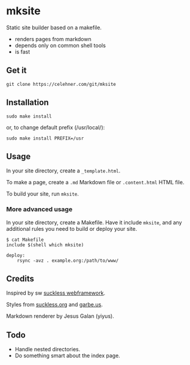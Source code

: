 mksite
======

Static site builder based on a makefile.

- renders pages from markdown
- depends only on common shell tools
- is fast

## Get it

	git clone https://celehner.com/git/mksite

## Installation

	sudo make install

or, to change default prefix (/usr/local/):

	sudo make install PREFIX=/usr

## Usage

In your site directory, create a `_template.html`.

To make a page, create a `.md` Markdown file or `.content.html` HTML file.

To build your site, run `mksite`.

### More advanced usage

In your site directory, create a Makefile. Have it include `mksite`, and any
additional rules you need to build or deploy your site.

	$ cat Makefile
	include $(shell which mksite)

	deploy:
		rsync -avz . example.org:/path/to/www/

## Credits

Inspired by sw [suckless webframework](http://nibble.develsec.org/projects/sw.html).

Styles from [suckless.org](http://suckless.org)
and [garbe.us](http://garbe.us/).

Markdown renderer by Jesus Galan (yiyus).

## Todo

- Handle nested directories.
- Do something smart about the index page.
